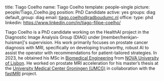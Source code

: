 title: Tiago Coelho
name: Tiago Coelho
template: people-single
picture: people/Tiago_Coelho.jpg
position: PhD Candidate
active: yes
groups: diag
default_group: diag
email: tiago.coelho@radboudumc.nl
office:
type: phd
linkedin: https://www.linkedin.com/in/tiago-filipe-coelho/

Tiago Coelho is a PhD candidate working on the HealthAI project in the Diagnostic Image Analysis Group (DIAG) under [member/henkjan-huisman]'s supervision. His work primarily focuses on prostate cancer diagnosis with MRI, specifically on developing trustworthy, robust AI to assist the operator with recommendations for patient-tailored strategies. In 2023, he obtained his MSc in [Biomedical Engineering](https://www.fct.unl.pt/en/education/course/integrated-master-biomedical-engineering) from [NOVA University of Lisbon](https://www.unl.pt/en). He worked on prostate MRI acceleration for his master’s thesis at the [University Medical Center Groningen (UMCG)](https://www.umcg.nl/) in collaboration with the [fastMRI](https://fastmri.eu/) project.
